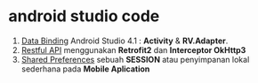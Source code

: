 # android studio code
1.  [Data Binding](https://github.com/fmhrs/android-studio-code/tree/master/view%20binding) Android Studio 4.1 : **Activity** & **RV.Adapter**.
2.  [Restful API](https://github.com/fmhrs/android-studio-code/tree/master/retrofit2%20%26%20interceptor%20okhttp3) menggunakan **Retrofit2** dan **Interceptor OkHttp3**
3. [Shared Preferences](https://github.com/fmhrs/android-studio-code/tree/master/preferences%20helper) sebuah **SESSION**  atau penyimpanan lokal sederhana pada **Mobile Aplication**
